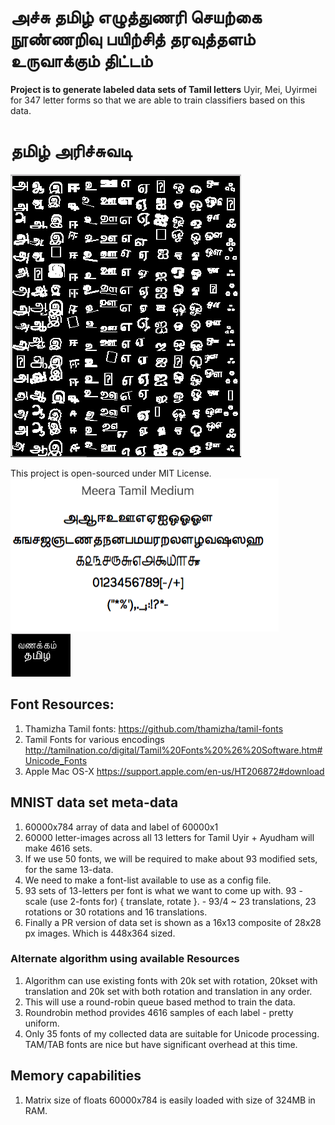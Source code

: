 # அச்சு தமிழ் எழுத்துணரி செயற்கை நூண்ணறிவு பயிற்சித் தரவுத்தளம் உருவாக்கும் திட்டம்
**Project is to generate labeled data sets of Tamil letters**
Uyir, Mei, Uyirmei for 347 letter forms so that we are able to train classifiers based on this data.

# தமிழ் அரிச்சுவடி
![composite training data](composite.png)

This project is open-sourced under MIT License.
![tamil letters rendered in Meera font](all-letters.png)
![tamil fonts rendered via Python](font1.png)

## Font Resources:
1. Thamizha Tamil fonts:
   https://github.com/thamizha/tamil-fonts
2. Tamil Fonts for various encodings
   http://tamilnation.co/digital/Tamil%20Fonts%20%26%20Software.htm#Unicode_Fonts
3. Apple Mac OS-X
   https://support.apple.com/en-us/HT206872#download

## MNIST data set meta-data
1. 60000x784 array of data and label of 60000x1
2. 60000 letter-images across all 13 letters for Tamil Uyir + Ayudham will make 4616 sets.
3. If we use 50 fonts, we will be required to make about 93 modified sets,
    for the same 13-data.
4. We need to make a font-list available to use as a config file.
5. 93 sets of 13-letters per font is what we want to come up with.
    93 - scale (use 2-fonts for) { translate, rotate }.
        - 93/4 ~ 23 translations, 23 rotations or 30 rotations and 16 translations.
6. Finally a PR version of data set is shown as a 16x13 composite of 28x28 px images. Which is 448x364 sized.
### Alternate algorithm using available Resources
1. Algorithm can use existing fonts with 20k set with rotation, 20kset with translation and 20k set with both rotation and translation in any order.
2. This will use a round-robin queue based method to train the data.
3. Roundrobin method provides 4616 samples of each label - pretty uniform.
4. Only 35 fonts of my collected data are suitable for Unicode processing.
    TAM/TAB fonts are nice but have significant overhead at this time.

## Memory capabilities
1. Matrix size of floats 60000x784 is easily loaded with size of 324MB in RAM.
